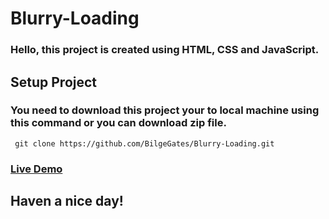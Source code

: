 # Blurry-Loading

###  Hello, this project is created using HTML, CSS and JavaScript.  

## Setup Project  

### You need to download this project your to local machine using this command or you can download zip file. 

     git clone https://github.com/BilgeGates/Blurry-Loading.git  

<h3>
<a href="https://stellular-taffy-414d3a.netlify.app">Live Demo
</a></h3>

## Haven a nice day!
